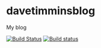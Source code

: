davetimminsblog
===============

My blog

[![Build Status](https://travis-ci.org/davetimmins/davetimminsblog.svg?branch=master)](https://travis-ci.org/davetimmins/davetimminsblog) [![Build status](https://ci.appveyor.com/api/projects/status/vh1grm7vhgox9uvf?svg=true)](https://ci.appveyor.com/project/davetimmins/davetimminsblog)
